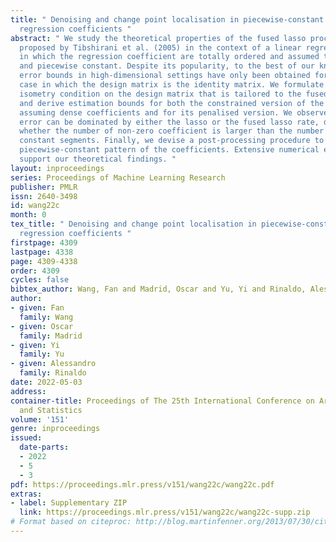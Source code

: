 ```yaml
---
title: " Denoising and change point localisation in piecewise-constant high-dimensional
  regression coefficients "
abstract: " We study the theoretical properties of the fused lasso procedure originally
  proposed by Tibshirani et al. (2005) in the context of a linear regression model
  in which the regression coefficient are totally ordered and assumed to be sparse
  and piecewise constant. Despite its popularity, to the best of our knowledge, estimation
  error bounds in high-dimensional settings have only been obtained for the simple
  case in which the design matrix is the identity matrix. We formulate a novel restricted
  isometry condition on the design matrix that is tailored to the fused lasso estimator
  and derive estimation bounds for both the constrained version of the fused lasso
  assuming dense coefficients and for its penalised version. We observe that the estimation
  error can be dominated by either the lasso or the fused lasso rate, depending on
  whether the number of non-zero coefficient is larger than the number of piece-wise
  constant segments. Finally, we devise a post-processing procedure to recover the
  piecewise-constant pattern of the coefficients. Extensive numerical experiments
  support our theoretical findings. "
layout: inproceedings
series: Proceedings of Machine Learning Research
publisher: PMLR
issn: 2640-3498
id: wang22c
month: 0
tex_title: " Denoising and change point localisation in piecewise-constant high-dimensional
  regression coefficients "
firstpage: 4309
lastpage: 4338
page: 4309-4338
order: 4309
cycles: false
bibtex_author: Wang, Fan and Madrid, Oscar and Yu, Yi and Rinaldo, Alessandro
author:
- given: Fan
  family: Wang
- given: Oscar
  family: Madrid
- given: Yi
  family: Yu
- given: Alessandro
  family: Rinaldo
date: 2022-05-03
address:
container-title: Proceedings of The 25th International Conference on Artificial Intelligence
  and Statistics
volume: '151'
genre: inproceedings
issued:
  date-parts:
  - 2022
  - 5
  - 3
pdf: https://proceedings.mlr.press/v151/wang22c/wang22c.pdf
extras:
- label: Supplementary ZIP
  link: https://proceedings.mlr.press/v151/wang22c/wang22c-supp.zip
# Format based on citeproc: http://blog.martinfenner.org/2013/07/30/citeproc-yaml-for-bibliographies/
---
```

